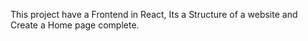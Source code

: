 This project have a Frontend in React, Its a Structure of a website and Create a Home page complete.
